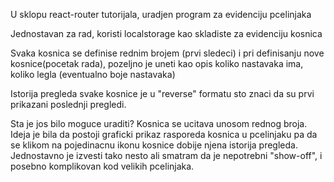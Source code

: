U sklopu react-router tutorijala, uradjen program za evidenciju pcelinjaka

Jednostavan za rad, koristi localstorage kao skladiste za evidenciju kosnica

Svaka kosnica se definise rednim brojem (prvi sledeci) i pri
definisanju nove kosnice(pocetak rada), pozeljno je uneti kao
opis koliko nastavaka ima, koliko legla (eventualno boje nastavaka)

Istorija pregleda svake kosnice je u "reverse" formatu
sto znaci da su prvi prikazani poslednji pregledi.

Sta je jos bilo moguce uraditi? Kosnica se ucitava unosom rednog broja.
Ideja je bila da postoji graficki prikaz rasporeda kosnica u
pcelinjaku pa da se klikom na pojedinacnu ikonu kosnice dobije njena
istorija pregleda. Jednostavno je izvesti tako nesto ali smatram da je
nepotrebni "show-off", i posebno komplikovan kod velikih pcelinjaka.
